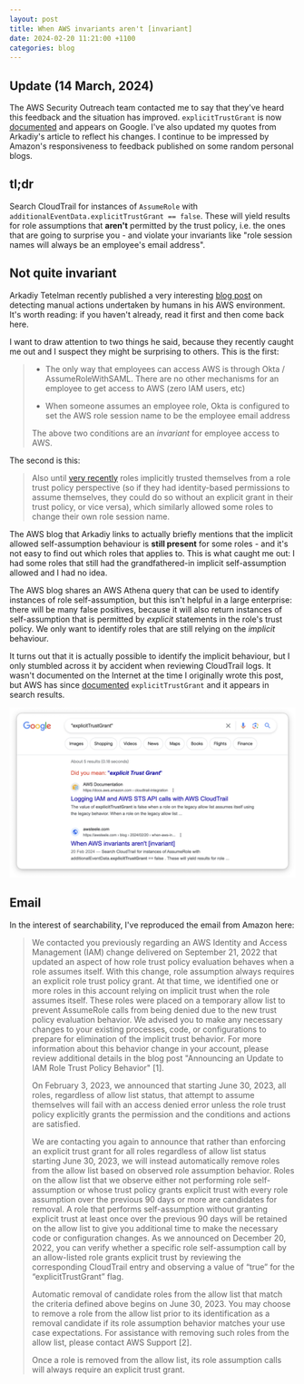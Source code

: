 ```yaml
---
layout: post
title: When AWS invariants aren't [invariant]
date: 2024-02-20 11:21:00 +1100
categories: blog
---
```


## Update (14 March, 2024)

The AWS Security Outreach team contacted me to say that they've heard this
feedback and the situation has improved. `explicitTrustGrant` is now 
[documented][iam-docs] and appears on Google. I've also updated my quotes from 
Arkadiy's article to reflect his changes. I continue to be impressed by Amazon's
responsiveness to feedback published on some random personal blogs.

## tl;dr

Search CloudTrail for instances of `AssumeRole` with 
`additionalEventData.explicitTrustGrant == false`. These will yield results
for role assumptions that **aren't** permitted by the trust policy, i.e. the
ones that are going to surprise you - and violate your invariants like "role 
session names will always be an employee's email address".

## Not quite invariant

Arkadiy Tetelman recently published a very interesting [blog post][arkadiy] on
detecting manual actions undertaken by humans in his AWS environment. It's worth
reading: if you haven't already, read it first and then come back here.

I want to draw attention to two things he said, because they recently caught me
out and I suspect they might be surprising to others. This is the first:

> * The only way that employees can access AWS is through Okta / AssumeRoleWithSAML. 
>   There are no other mechanisms for an employee to get access to AWS (zero 
>   IAM users, etc)
> 
> * When someone assumes an employee role, Okta is configured to set the AWS 
>   role session name to be the employee email address
>
> The above two conditions are an _invariant_ for employee access to AWS.

The second is this:

> Also until [very recently][aws-blog] roles implicitly trusted themselves from 
> a role trust policy perspective (so if they had identity-based permissions to 
> assume themselves, they could do so without an explicit grant in their trust 
> policy, or vice versa), which similarly allowed some roles to change their own 
> role session name.

The AWS blog that Arkadiy links to actually briefly mentions that the implicit
allowed self-assumption behaviour is **still present** for some roles - and it's
not easy to find out which roles that applies to. This is what caught me out: I
had some roles that still had the grandfathered-in implicit self-assumption allowed
and I had no idea. 

The AWS blog shares an AWS Athena query that can be used to identify instances of
role self-assumption, but this isn't helpful in a large enterprise: there will 
be many false positives, because it will also return instances of self-assumption
that is permitted by _explicit_ statements in the role's trust policy. We only
want to identify roles that are still relying on the _implicit_ behaviour.

It turns out that it is actually possible to identify the implicit behaviour, but
I only stumbled across it by accident when reviewing CloudTrail logs. It wasn't
documented on the Internet at the time I originally wrote this post, but AWS has
since [documented][iam-docs] `explicitTrustGrant` and it appears in search results.

![google results](/assets/2024-02-20-google-results.png)

## Email

In the interest of searchability, I've reproduced the email from Amazon here:

> We contacted you previously regarding an AWS Identity and Access Management
> (IAM) change delivered on September 21, 2022 that updated an aspect of how role
> trust policy evaluation behaves when a role assumes itself. With this change,
> role assumption always requires an explicit role trust policy grant. At that
> time, we identified one or more roles in this account relying on implicit trust
> when the role assumes itself. These roles were placed on a temporary allow list
> to prevent AssumeRole calls from being denied due to the new trust policy
> evaluation behavior. We advised you to make any necessary changes to your
> existing processes, code, or configurations to prepare for elimination of the
> implicit trust behavior. For more information about this behavior change in your
> account, please review additional details in the blog post "Announcing an Update
> to IAM Role Trust Policy Behavior" [1].
> 
> On February 3, 2023, we announced that starting June 30, 2023, all roles,
> regardless of allow list status, that attempt to assume themselves will fail
> with an access denied error unless the role trust policy explicitly grants the
> permission and the conditions and actions are satisfied.
> 
> We are contacting you again to announce that rather than enforcing an explicit
> trust grant for all roles regardless of allow list status starting June 30,
> 2023, we will instead automatically remove roles from the allow list based on
> observed role assumption behavior. Roles on the allow list that we observe
> either not performing role self-assumption or whose trust policy grants explicit
> trust with every role assumption over the previous 90 days or more are
> candidates for removal. A role that performs self-assumption without granting
> explicit trust at least once over the previous 90 days will be retained on the
> allow list to give you additional time to make the necessary code or
> configuration changes. As we announced on December 20, 2022, you can verify
> whether a specific role self-assumption call by an allow-listed role grants
> explicit trust by reviewing the corresponding CloudTrail entry and observing a
> value of “true” for the “explicitTrustGrant” flag.
> 
> Automatic removal of candidate roles from the allow list that match the criteria
> defined above begins on June 30, 2023. You may choose to remove a role from the
> allow list prior to its identification as a removal candidate if its role
> assumption behavior matches your use case expectations. For assistance with
> removing such roles from the allow list, please contact AWS Support [2].
> 
> Once a role is removed from the allow list, its role assumption calls will
> always require an explicit trust grant.

[iam-docs]: https://docs.aws.amazon.com/IAM/latest/UserGuide/cloudtrail-integration.html#cloudtrail-integration_role-trust-behavior
[arkadiy]: https://arkadiyt.com/2024/02/18/detecting-manual-aws-actions-an-update/
[aws-blog]: https://aws.amazon.com/blogs/security/announcing-an-update-to-iam-role-trust-policy-behavior/
[github]: https://github.com/orgs/gruntwork-io/discussions/748
